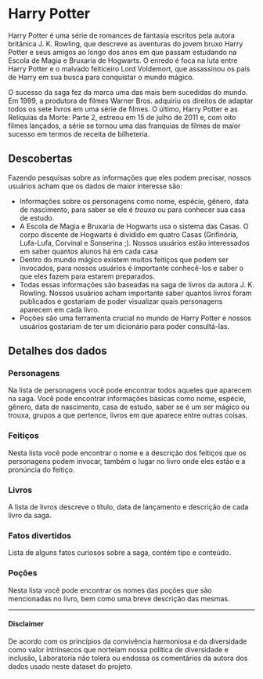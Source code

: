 # Harry Potter

Harry Potter é uma série de romances de fantasia escritos pela autora
britânica J. K. Rowling, que descreve as aventuras do jovem bruxo Harry Potter
e seus amigos ao longo dos anos em que passam estudando na Escola de Magia e
Bruxaria de Hogwarts. O enredo é foca na luta
entre Harry Potter e o malvado feiticeiro Lord Voldemort,
que assassinou os pais de Harry em sua busca para conquistar o mundo mágico.

O sucesso da saga fez da marca uma das mais bem sucedidas do mundo.
Em 1999, a produtora de filmes Warner Bros. adquiriu os direitos de
adaptar todos os sete livros em uma série de filmes. O último,
Harry Potter e as Relíquias da Morte: Parte 2, estreou em 15 de julho de 2011
e, com oito filmes lançados, a série se tornou uma das franquias de filmes de
maior sucesso em termos de receita de bilheteria.

## Descobertas

Fazendo pesquisas sobre as informações que eles podem precisar, nossos usuários
acham que os dados de maior interesse são:

- Informações sobre os personagens como nome, espécie, gênero, data de
  nascimento, para saber se ele é _trouxa_ ou para conhecer sua casa de estudo.
- A Escola de Magia e Bruxaria de Hogwarts usa o sistema das Casas.
  O corpo discente de Hogwarts é dividido em quatro Casas (Grifinória,
  Lufa-Lufa, Corvinal e Sonserina ;). Nossos usuários estão interessados ​​em saber
  quantos alunos há em cada casa
- Dentro do mundo mágico existem muitos feitiços que podem ser invocados,
  para nossos usuários é importante conhecê-los e saber o que eles fazem para
  estarem preparados.
- Todas essas informações são baseadas na saga de livros da autora
  J. K. Rowling. Nossos usuários acham importante saber quantos livros foram
  publicados e gostariam de poder visualizar quais personagens
  aparecem em cada livro.
- Poções são uma ferramenta crucial no mundo de Harry Potter
  e nossos usuários gostariam de ter um dicionário para poder consultá-las.

## Detalhes dos dados

### Personagens

Na lista de personagens você pode encontrar todos aqueles que aparecem na saga.
Você pode encontrar informações básicas como nome, espécie, gênero,
data de nascimento, casa de estudo, saber se é um ser mágico ou trouxa,
grupos a que pertence, livros em que aparece entre outras coisas.

### Feitiços

Nesta lista você pode encontrar o nome e a descrição dos
feitiços que os personagens podem invocar, também o lugar no livro onde eles
estão e a pronúncia do feitiço.

### Livros

A lista de livros descreve o título, data de lançamento e descrição
de cada livro da saga.

### Fatos divertidos

Lista de alguns fatos curiosos sobre a saga, contém tipo e conteúdo.

### Poções

Nesta lista você pode encontrar os nomes das poções que são mencionadas no
livro, bem como uma breve descrição das mesmas.

---

#### Disclaimer

De acordo com os princípios da convivência harmoniosa e da diversidade como valor
intrínsecos que norteiam nossa política de diversidade e inclusão,
Laboratoria não tolera ou endossa os comentários da autora dos dados
usado neste dataset do projeto.

